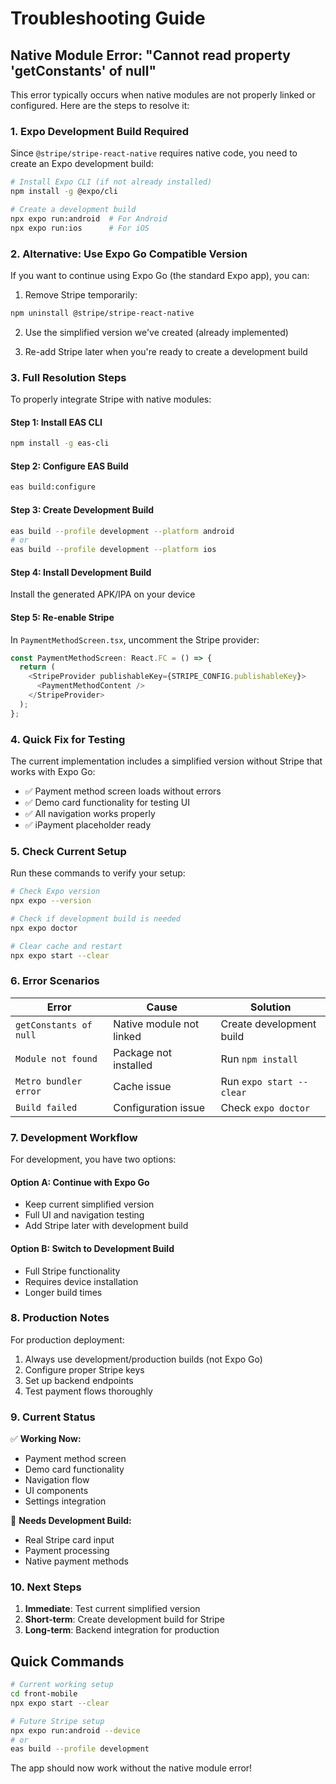 # Troubleshooting Guide

## Native Module Error: "Cannot read property 'getConstants' of null"

This error typically occurs when native modules are not properly linked or configured. Here are the steps to resolve it:

### 1. Expo Development Build Required

Since `@stripe/stripe-react-native` requires native code, you need to create an Expo development build:

```bash
# Install Expo CLI (if not already installed)
npm install -g @expo/cli

# Create a development build
npx expo run:android  # For Android
npx expo run:ios      # For iOS
```

### 2. Alternative: Use Expo Go Compatible Version

If you want to continue using Expo Go (the standard Expo app), you can:

1. Remove Stripe temporarily:

```bash
npm uninstall @stripe/stripe-react-native
```

2. Use the simplified version we've created (already implemented)

3. Re-add Stripe later when you're ready to create a development build

### 3. Full Resolution Steps

To properly integrate Stripe with native modules:

#### Step 1: Install EAS CLI

```bash
npm install -g eas-cli
```

#### Step 2: Configure EAS Build

```bash
eas build:configure
```

#### Step 3: Create Development Build

```bash
eas build --profile development --platform android
# or
eas build --profile development --platform ios
```

#### Step 4: Install Development Build

Install the generated APK/IPA on your device

#### Step 5: Re-enable Stripe

In `PaymentMethodScreen.tsx`, uncomment the Stripe provider:

```typescript
const PaymentMethodScreen: React.FC = () => {
  return (
    <StripeProvider publishableKey={STRIPE_CONFIG.publishableKey}>
      <PaymentMethodContent />
    </StripeProvider>
  );
};
```

### 4. Quick Fix for Testing

The current implementation includes a simplified version without Stripe that works with Expo Go:

- ✅ Payment method screen loads without errors
- ✅ Demo card functionality for testing UI
- ✅ All navigation works properly
- ✅ iPayment placeholder ready

### 5. Check Current Setup

Run these commands to verify your setup:

```bash
# Check Expo version
npx expo --version

# Check if development build is needed
npx expo doctor

# Clear cache and restart
npx expo start --clear
```

### 6. Error Scenarios

| Error                  | Cause                    | Solution                 |
| ---------------------- | ------------------------ | ------------------------ |
| `getConstants of null` | Native module not linked | Create development build |
| `Module not found`     | Package not installed    | Run `npm install`        |
| `Metro bundler error`  | Cache issue              | Run `expo start --clear` |
| `Build failed`         | Configuration issue      | Check `expo doctor`      |

### 7. Development Workflow

For development, you have two options:

#### Option A: Continue with Expo Go

- Keep current simplified version
- Full UI and navigation testing
- Add Stripe later with development build

#### Option B: Switch to Development Build

- Full Stripe functionality
- Requires device installation
- Longer build times

### 8. Production Notes

For production deployment:

1. Always use development/production builds (not Expo Go)
2. Configure proper Stripe keys
3. Set up backend endpoints
4. Test payment flows thoroughly

### 9. Current Status

✅ **Working Now:**

- Payment method screen
- Demo card functionality
- Navigation flow
- UI components
- Settings integration

🔄 **Needs Development Build:**

- Real Stripe card input
- Payment processing
- Native payment methods

### 10. Next Steps

1. **Immediate**: Test current simplified version
2. **Short-term**: Create development build for Stripe
3. **Long-term**: Backend integration for production

## Quick Commands

```bash
# Current working setup
cd front-mobile
npx expo start --clear

# Future Stripe setup
npx expo run:android --device
# or
eas build --profile development
```

The app should now work without the native module error!
